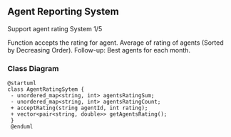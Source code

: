 ## Agent Reporting System

Support agent rating System
1/5

Function accepts the rating for agent.
Average of rating of agents (Sorted by Decreasing Order).
Follow-up: Best agents for each month.

### Class Diagram

```plantuml
@startuml
class AgentRatingSytem {
 - unordered_map<string, int> agentsRatingSum;
 - unordered_map<string, int> agentsRatingCount;
 + acceptRating(string agentId, int rating);
 + vector<pair<string, double>> getAgentsRating();
 }
 @enduml